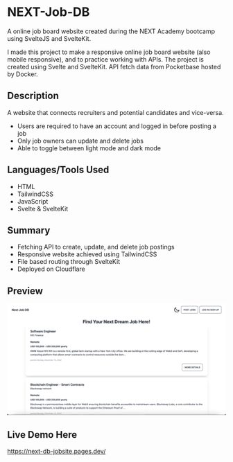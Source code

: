 # NEXT-Job-DB

A online job board website created during the NEXT Academy bootcamp using SvelteJS and SvelteKit.

I made this project to make a responsive online job board website (also mobile responsive), and to practice working with APIs. The project is created using Svelte and SvelteKit. API fetch data from Pocketbase hosted by Docker.

## Description

A website that connects recruiters and potential candidates and vice-versa.

- Users are required to have an account and logged in before posting a job
- Only job owners can update and delete jobs
- Able to toggle between light mode and dark mode

## Languages/Tools Used

- HTML
- TailwindCSS
- JavaScript
- Svelte & SvelteKit
</p>

## Summary

- Fetching API to create, update, and delete job postings
- Responsive website achieved using TailwindCSS
- File based routing through SvelteKit
- Deployed on Cloudflare

## Preview

<img src="./jobsite.png" alt="preview" width="800"/>

## Live Demo Here

https://next-db-jobsite.pages.dev/
